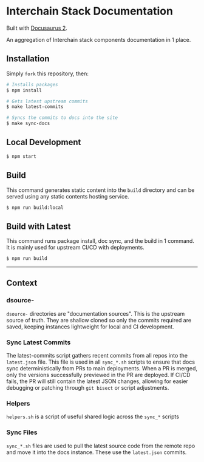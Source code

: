 # Interchain Stack Documentation

Built with [Docusaurus 2](https://docusaurus.io/).

An aggregation of Interchain stack components documentation in 1 place.

## Installation

Simply `fork` this repository, then:

```bash
# Installs packages
$ npm install

# Gets latest upstream commits
$ make latest-commits

# Syncs the commits to docs into the site
$ make sync-docs
```

## Local Development

```bash
$ npm start
```

## Build

This command generates static content into the `build` directory and can be served using any static contents hosting service.

```bash
$ npm run build:local
```

## Build with Latest

This command runs package install, doc sync, and the build in 1 command. It is mainly used for upstream CI/CD with deployments.

```bash
$ npm run build
```

---

## Context

### dsource-

`dsource-` directories are "documentation sources". This is the upstream source of truth. They are shallow cloned so only the commits required are saved, keeping instances lightweight for local and CI development.

### Sync Latest Commits

The latest-commits script gathers recent commits from all repos into the `latest.json` file. This file is used in all `sync_*.sh` scripts to ensure that docs sync deterministically from PRs to main deployments. When a PR is merged, only the versions successfully previewed in the PR are deployed. If CI/CD fails, the PR will still contain the latest JSON changes, allowing for easier debugging or patching through `git bisect` or script adjustments.

### Helpers

`helpers.sh` is a script of useful shared logic across the `sync_*` scripts

### Sync Files

`sync_*.sh` files are used to pull the latest source code from the remote repo and move it into the docs instance. These use the `latest.json` commits.
